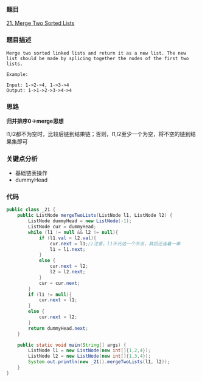 ### 题目
[21. Merge Two Sorted Lists](https://leetcode.com/problems/merge-two-sorted-lists/)

### 题目描述
```
Merge two sorted linked lists and return it as a new list. The new list should be made by splicing together the nodes of the first two lists.

Example:

Input: 1->2->4, 1->3->4
Output: 1->1->2->3->4->4
```

### 思路

**归并排序0->merge思想**

l1,l2都不为空时，比较后链到结果链；否则，l1,l2至少一个为空，将不空的链到结果集即可

### 关键点分析
* 基础链表操作
* dummyHead

### 代码
```java
public class _21 {
    public ListNode mergeTwoLists(ListNode l1, ListNode l2) {
        ListNode dummyHead = new ListNode(-1);
        ListNode cur = dummyHead;
        while (l1 != null && l2 != null){
            if (l1.val < l2.val){
                cur.next = l1;//注意，l1不光这一个节点，其后还连着一串
                l1 = l1.next;
            }
            else {
                cur.next = l2;
                l2 = l2.next;
            }
            cur = cur.next;
        }
        if (l1 != null){
            cur.next = l1;
        }
        else {
            cur.next = l2;
        }
        return dummyHead.next;
    }

    public static void main(String[] args) {
        ListNode l1 = new ListNode(new int[]{1,2,4});
        ListNode l2 = new ListNode(new int[]{1,3,4});
        System.out.println(new _21().mergeTwoLists(l1, l2));
    }
}

```